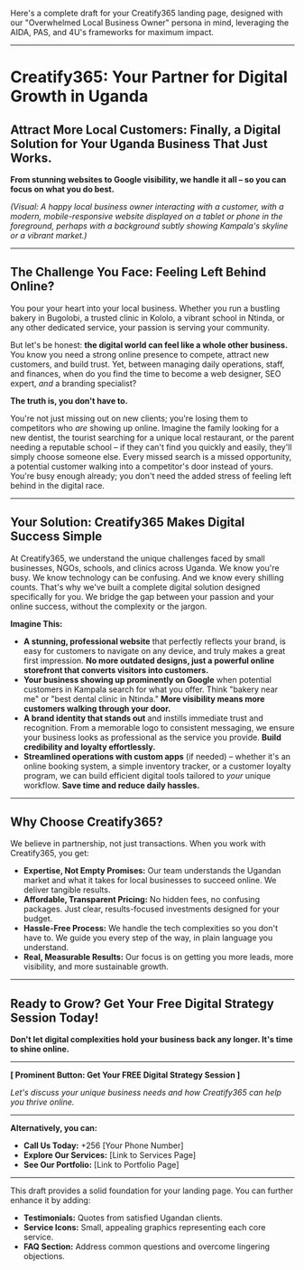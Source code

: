 Here's a complete draft for your Creatify365 landing page, designed with our "Overwhelmed Local Business Owner" persona in mind, leveraging the AIDA, PAS, and 4U's frameworks for maximum impact.

---

# Creatify365: Your Partner for Digital Growth in Uganda

## Attract More Local Customers: Finally, a Digital Solution for Your Uganda Business That Just Works.

**From stunning websites to Google visibility, we handle it all – so you can focus on what you do best.**

*(Visual: A happy local business owner interacting with a customer, with a modern, mobile-responsive website displayed on a tablet or phone in the foreground, perhaps with a background subtly showing Kampala's skyline or a vibrant market.)*

---

## The Challenge You Face: Feeling Left Behind Online?

You pour your heart into your local business. Whether you run a bustling bakery in Bugolobi, a trusted clinic in Kololo, a vibrant school in Ntinda, or any other dedicated service, your passion is serving your community.

But let's be honest: **the digital world can feel like a whole other business.** You know you need a strong online presence to compete, attract new customers, and build trust. Yet, between managing daily operations, staff, and finances, when do you find the time to become a web designer, SEO expert, *and* a branding specialist?

**The truth is, you don't have to.**

You're not just missing out on new clients; you're losing them to competitors who *are* showing up online. Imagine the family looking for a new dentist, the tourist searching for a unique local restaurant, or the parent needing a reputable school – if they can't find you quickly and easily, they'll simply choose someone else. Every missed search is a missed opportunity, a potential customer walking into a competitor's door instead of yours. You're busy enough already; you don't need the added stress of feeling left behind in the digital race.

---

## Your Solution: Creatify365 Makes Digital Success Simple

At Creatify365, we understand the unique challenges faced by small businesses, NGOs, schools, and clinics across Uganda. We know you're busy. We know technology can be confusing. And we know every shilling counts. That's why we've built a complete digital solution designed specifically for you. We bridge the gap between your passion and your online success, without the complexity or the jargon.

**Imagine This:**

* **A stunning, professional website** that perfectly reflects your brand, is easy for customers to navigate on any device, and truly makes a great first impression. **No more outdated designs, just a powerful online storefront that converts visitors into customers.**
* **Your business showing up prominently on Google** when potential customers in Kampala search for what you offer. Think "bakery near me" or "best dental clinic in Ntinda." **More visibility means more customers walking through your door.**
* **A brand identity that stands out** and instills immediate trust and recognition. From a memorable logo to consistent messaging, we ensure your business looks as professional as the service you provide. **Build credibility and loyalty effortlessly.**
* **Streamlined operations with custom apps** (if needed) – whether it's an online booking system, a simple inventory tracker, or a customer loyalty program, we can build efficient digital tools tailored to *your* unique workflow. **Save time and reduce daily hassles.**

---

## Why Choose Creatify365?

We believe in partnership, not just transactions. When you work with Creatify365, you get:

* **Expertise, Not Empty Promises:** Our team understands the Ugandan market and what it takes for local businesses to succeed online. We deliver tangible results.
* **Affordable, Transparent Pricing:** No hidden fees, no confusing packages. Just clear, results-focused investments designed for your budget.
* **Hassle-Free Process:** We handle the tech complexities so you don't have to. We guide you every step of the way, in plain language you understand.
* **Real, Measurable Results:** Our focus is on getting you more leads, more visibility, and more sustainable growth.

---

## Ready to Grow? Get Your Free Digital Strategy Session Today!

**Don't let digital complexities hold your business back any longer. It's time to shine online.**

---

**[ Prominent Button: Get Your FREE Digital Strategy Session ]**

*Let's discuss your unique business needs and how Creatify365 can help you thrive online.*

---

**Alternatively, you can:**

* **Call Us Today:** +256 [Your Phone Number]
* **Explore Our Services:** [Link to Services Page]
* **See Our Portfolio:** [Link to Portfolio Page]

---

This draft provides a solid foundation for your landing page. You can further enhance it by adding:

* **Testimonials:** Quotes from satisfied Ugandan clients.
* **Service Icons:** Small, appealing graphics representing each core service.
* **FAQ Section:** Address common questions and overcome lingering objections.